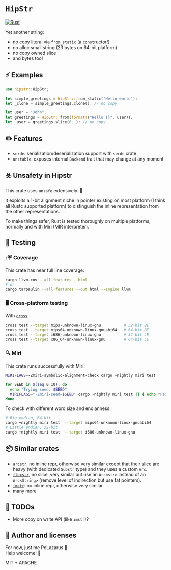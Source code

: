 # `HipStr`

[![Rust](https://github.com/polazarus/hipstr/actions/workflows/basic.yml/badge.svg)](https://github.com/polazarus/hipstr/actions/workflows/basic.yml)

Yet another string:

* no copy literal via `from_static` (a `const`ructor!)
* no alloc small string (23 bytes on 64-bit platform)
* no copy owned slice
* and bytes too!

## ⚡ Examples

```rust
use hipstr::HipStr;

let simple_greetings = HipStr::from_static("Hello world");
let _clone = simple_greetings.clone(); // no copy

let user = "John";
let greetings = HipStr::from(format!("Hello {}", user));
let _user = greetings.slice(6..): // no copy
```

## ✏️ Features

* `serde`: serialization/deserialization support with `serde` crate
* `unstable`: exposes internal `Backend` trait that may change at any moment

## ☣️ Unsafety in Hipstr

This crate uses `unsafe` extensively. 🤷

It exploits a 1-bit alignment niche in pointer existing on most platform (I think all Rustc supported platform) to distinguish the inline representation from the other representations.

To make things safer, Rust is tested thoroughly on multiple platforms, normally and with Miri (MIR interpreter).

## 🧪 Testing

### :☔ Coverage

This crate has near full line coverage:

```bash
cargo llvm-cov --all-features --html
# or
cargo tarpaulin --all-features --out html --engine llvm
```

### 🖥️ Cross-platform testing

With [`cross`](https://github.com/cross-rs/cross):

```bash
cross test --target mips-unknown-linux-gnu          # 32-bit BE
cross test --target mips64-unknown-linux-gnuabi64   # 64-bit BE
cross test --target i686-unknown-linux-gnu          # 32-bit LE
cross test --target x86_64-unknown-linux-gnu        # 64-bit LE
```

### 🔍 Miri

This crate runs successfully with Miri:

```bash
MIRIFLAGS=-Zmiri-symbolic-alignment-check cargo +nightly miri test

for SEED in $(seq 0 10); do
  echo "Trying seed: $SEED"
  MIRIFLAGS="-Zmiri-seed=$SEED" cargo +nightly miri test || { echo "Failing seed: $SEED"; break; };
done
```

To check with different word size and endianness:

```bash
# Big endian, 64-bit
cargo +nightly miri test  --target mips64-unknown-linux-gnuabi64
# Little endian, 32-bit
cargo +nightly miri test  --target i686-unknown-linux-gnu
```

## 📦 Similar crates

* [`arcstr`](https://github.com/thomcc/arcstr), no inline repr, otherwise very similar except that their slice are heavy (with dedicated `Substr` type) and they uses a custom `Arc`.
* [`flexstr`](https://github.com/nu11ptr/flexstr), no slice, very similar but use an `Arc<str>` instead of an `Arc<String>` (remove level of indirection but use fat pointers).
* [`imstr`](https://github.com/xfbs/imstr): no inline repr, otherwise very similar
* many more

## 🚀 TODOs

* More copy on write API (like `imstr`)?

## 📖 Author and licenses

For now, just me PoLazarus 👻 \
Help welcome! 🚨

MIT + APACHE
